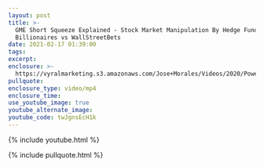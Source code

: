 ```yaml
---
layout: post
title: >-
  GME Short Squeeze Explained - Stock Market Manipulation By Hedge Fund
  Billionaires vs WallStreetBets
date: 2021-02-17 01:39:00
tags:
excerpt:
enclosure: >-
  https://vyralmarketing.s3.amazonaws.com/Jose+Morales/Videos/2020/Power+Up+Your+Depreciation+Formula+with+Andrew+Kiefer.mp4
pullquote:
enclosure_type: video/mp4
enclosure_time:
use_youtube_image: true
youtube_alternate_image:
youtube_code: twJgnsEcH1k
---
```


{% include youtube.html %}

{% include pullquote.html %}
